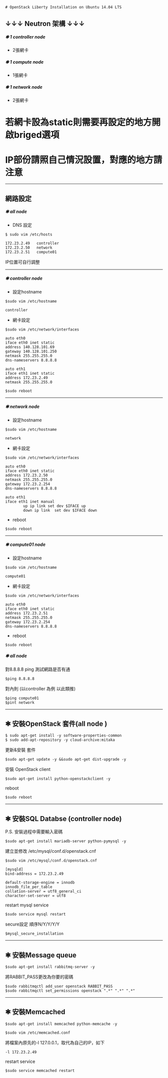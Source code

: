     # OpenStack Liberty Installation on Ubuntu 14.04 LTS

## ↓↓↓ Neutron 架構 ↓↓↓
##### ✱  1 controller node 
- 2張網卡
##### ✱ 1 compute node 
- 1張網卡
##### ✱ 1 network node 
- 2張網卡

# **若網卡設為static則需要再設定的地方開啟briged選項**
# IP部份請照自己情況設置，對應的地方請注意
---
## 網路設定

##### **✱ all node**

* DNS 設定
```
$ sudo vim /etc/hosts
```

```vim
172.23.2.49   controller
172.23.2.50   network
172.23.2.51   compute01
```
IP位置可自行調整

------
##### ✱ controller node 
* 設定hostname
```
$sudo vim /etc/hostname
```
```vim
controller
```
* 網卡設定
```
$sudo vim /etc/network/interfaces
```
```vim
auto eth0
iface eth0 inet static
address 140.128.101.69
gateway 140.128.101.250
netmask 255.255.255.0
dns-nameservers 8.8.8.8

auto eth1
iface eth1 inet static
address 172.23.2.49
netmask 255.255.255.0

```
```
$sudo reboot
```
---
##### ✱ network  node 
* 設定hostname
```
$sudo vim /etc/hostname
```
```vim
network
```

* 網卡設定
```
$sudo vim /etc/network/interfaces
```
```vim
auto eth0
iface eth0 inet static
address 172.23.2.50
netmask 255.255.255.0
gateway 172.23.2.254
dns-nameservers 8.8.8.8

auto eth1
iface eth1 inet manual
        up ip link set dev $IFACE up
        down ip link  set dev $IFACE down

```
* reboot
```
$sudo reboot
```
------


##### ✱ compute01 node 
* 設定hostname
```
$sudo vim /etc/hostname
```
```vim
compute01
```

* 網卡設定
```
$sudo vim /etc/network/interfaces
```
```vim
auto eth0
iface eth0 inet static
address 172.23.2.51
netmask 255.255.255.0
gateway 172.23.2.254
dns-nameservers 8.8.8.8
```
* reboot
```
$sudo reboot
```
##### ✱ all node 
對8.8.8.8 ping 測試網路是否有通
```
$ping 8.8.8.8
```
對內則 (以controller 為例 以此類推)
```
$ping compute01
$pint network
```

------
## ✱ 安裝OpenStack 套件(all node )
```
$ sudo apt-get install -y software-properties-common
$ sudo add-apt-repository -y cloud-archive:mitaka
```
更新&安裝 套件
```
$sudo apt-get update -y &&sudo apt-get dist-upgrade -y
```
安裝 OpenStack client
```
$sudo apt-get install python-openstackclient -y
```
reboot
```
$sudo reboot
```

---
## ✱ 安裝SQL Databse (controller node)

P.S. 安裝過程中需要輸入密碼
```
$sudo apt-get install mariadb-server python-pymysql -y
```
建立並修改 /etc/mysql/conf.d/openstack.cnf
```
$sudo vim /etc/mysql/conf.d/openstack.cnf
```
```vim
[mysqld]
bind-address = 172.23.2.49

default-storage-engine = innodb
innodb_file_per_table
collation-server = utf8_general_ci
character-set-server = utf8
```
restart mysql service
```
$sudo service mysql restart
```
secure設定 順序N/Y/Y/Y/Y
```
$mysql_secure_installation
```
---
## ✱ 安裝Message queue
```
$sudo apt-get install rabbitmq-server -y
```
將RABBIT_PASS更改為你要的密碼
```
$sudo rabbitmqctl add_user openstack RABBIT_PASS
$sudo rabbitmqctl set_permissions openstack ".*" ".*" ".*"
```
---
## ✱ 安裝Memcached
```
$sudo apt-get install memcached python-memcache -y
```
```
$sudo vim /etc/memcached.conf
```
將檔案內原先的-l 127.0.0.1，取代為自己的IP，如下
```
-l 172.23.2.49
```
restart service
```
$sudo service memcached restart
```


























